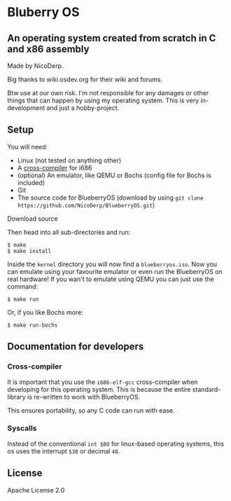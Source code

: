 
# Bluberry OS

## An operating system created from scratch in C and x86 assembly

Made by NicoDerp.

Big thanks to wiki.osdev.org for their wiki and forums.

Btw use at our own risk. I'm not responsible for any damages or other things that can happen by using my operating system.
This is very in-development and just a hobby-project.

## Setup

You will need:
 - Linux (not tested on anything other)
 - A [cross-compiler](https://wiki.osdev.org/GCC_Cross-Compiler) for i686
 - (optional) An emulator, like QEMU or Bochs (config file for Bochs is included)
 - Git
 - The source code for BlueberryOS (download by using `git clone https://github.com/NicoDerp/BlueberryOS.git`)

Download source

Then head into all sub-directories and run:

```shell
$ make
$ make install
```

Inside the `kernel` directory you will now find a `blueberryos.iso`. 
Now you can emulate using your favourite emulator or even run the BlueberryOS on real hardware!
If you wan't to emulate using QEMU you can just use the command:
```shell
$ make run
```
Or, if you like Bochs more:
```shell
$ make run-bochs
```

## Documentation for developers

### Cross-compiler

It is important that you use the `i686-elf-gcc` cross-compiler when developing for this operating system.
This is because the entire standard-library is re-written to work with BlueberryOS.

This ensures portability, so any C code can run with ease.

### Syscalls

Instead of the conventional `int $80` for linux-based operating systems, this os uses the interrupt `$30` or decimal `48`.


## License

Apache License 2.0


